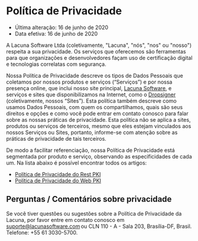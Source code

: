 ﻿# Política de Privacidade

* Última alteração: 16 de junho de 2020
* Data efetiva: 16 de junho de 2020

A Lacuna Software Ltda (coletivamente, "Lacuna", "nós", "nos" ou "nosso") respeita a sua privacidade. Os serviços que oferecemos são ferramentas para que organizações e desenvolvedores façam uso de certificação digital e tecnologias correlatas com segurança.

Nossa Política de Privacidade descreve os tipos de Dados Pessoais que coletamos por nossos produtos e serviços (“Serviços”) e por nossa presença online, que inclui nosso site principal, [Lacuna Software](https://lacunasoftware.com/), e serviços e sites que disponibilizamos na Internet, como o [Dropsigner](https://www.dropsigner.com/) (coletivamente, nossos “Sites”). Esta política também descreve como usamos Dados Pessoais, com quem os compartilhamos, quais são seus direitos e opções e como você pode entrar em contato conosco para falar sobre as nossas práticas de privacidade. Esta política não se aplica a sites, produtos ou serviços de terceiros, mesmo que eles estejam vinculados aos nossos Serviços ou Sites, portanto, informe-se com atenção sobre as práticas de privacidade de tais terceiros.

De modo a facilitar referenciação, nossa Política de Privacidade está segmentada por produto e serviço, observando as especificidades de cada um. Na lista abaixo é possível encontrar todos os artigos:

* [Política de Privacidade do Rest PKI](../rest-pki/privacy-policy.md)
* [Política de Privacidade do Web PKI](../web-pki/privacy-policy.md)

## Perguntas / Comentários sobre privacidade

Se você tiver questões ou sugestões sobre a Política de Privacidade da Lacuna, por favor entre em contato conosco em [suporte@lacunasoftware.com](mailto:suporte@lacunasoftware.com) ou CLN 110 - A - Sala 203, Brasília-DF, Brasil. Telefone: +55 61 3030-5700.
